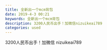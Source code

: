 ```yaml
---
title: 全新出一个mcm背包
date: 2019-4-3 00:21
keywords: 全新出一个mcm背包
description: 3200人民币出手！加微信nizuikeai789
categories: used
---
```

<td class="t_f" id="postmessage_3379351">

3200人民币出手！加微信 nizuikeai789<br/>
<img alt="" border="0" class="zoom" data-cf-modified-5abd2be01c0c6baef704b539-="" file="http://www.flw.ph/data/appbyme/upload/image/201904/03/5z4OGwgz5omH.jpg" id="aimg_XCHGE" lazyloadthumb="1" onclick="" onmouseover="" src="http://www.flw.ph/data/appbyme/upload/image/201904/03/5z4OGwgz5omH.jpg"/><br/>
<br/>
<img alt="" border="0" class="zoom" data-cf-modified-5abd2be01c0c6baef704b539-="" file="http://www.flw.ph/data/appbyme/upload/image/201904/03/RXjBiNGcvqQl.jpg" id="aimg_sT88u" lazyloadthumb="1" onclick="" onmouseover="" src="http://www.flw.ph/data/appbyme/upload/image/201904/03/RXjBiNGcvqQl.jpg"/><br/>
<br/>
</td>

